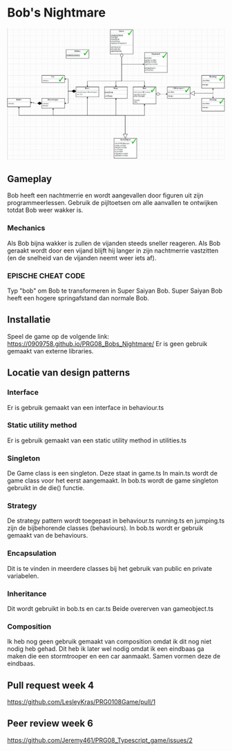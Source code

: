 # Bob's Nightmare

![UML](diagram.png?raw=true "UML")

## Gameplay

Bob heeft een nachtmerrie en wordt aangevallen door figuren uit zijn programmeerlessen. Gebruik de pijltoetsen om alle aanvallen te ontwijken totdat Bob weer wakker is. 

### Mechanics
Als Bob bijna wakker is zullen de vijanden steeds sneller reageren. 
Als Bob geraakt wordt door een vijand blijft hij langer in zijn nachtmerrie vastzitten (en de snelheid van de vijanden neemt weer iets af).

### EPISCHE CHEAT CODE 
Typ "bob" om Bob te transformeren in Super Saiyan Bob. Super Saiyan Bob heeft een hogere springafstand dan normale Bob.

## Installatie

Speel de game op de volgende link: https://0909758.github.io/PRG08_Bobs_Nightmare/
Er is geen gebruik gemaakt van externe libraries.

## Locatie van design patterns
### Interface
Er is gebruik gemaakt van een interface in behaviour.ts

### Static utility method
Er is gebruik gemaakt van een static utility method in utilities.ts

### Singleton
De Game class is een singleton. Deze staat in game.ts
In main.ts wordt de game class voor het eerst aangemaakt.
In bob.ts wordt de game singleton gebruikt in de die() functie.

### Strategy
De strategy pattern wordt toegepast in behaviour.ts
running.ts en jumping.ts zijn de bijbehorende classes (behaviours).
In bob.ts wordt er gebruik gemaakt van de behaviours.

### Encapsulation
Dit is te vinden in meerdere classes bij het gebruik van public en private variabelen.

### Inheritance
Dit wordt gebruikt in bob.ts en car.ts
Beide overerven van gameobject.ts

### Composition
Ik heb nog geen gebruik gemaakt van composition omdat ik dit nog niet nodig heb gehad.
Dit heb ik later wel nodig omdat ik een eindbaas ga maken die een stormtrooper en een car aanmaakt. Samen vormen deze de eindbaas.

## Pull request week 4
https://github.com/LesleyKras/PRG0108Game/pull/1

## Peer review week 6
https://github.com/Jeremy461/PRG08_Typescript_game/issues/2
